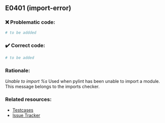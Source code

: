 ## E0401 (import-error)

### :x: Problematic code:

```python
# to be addded
```

### :heavy_check_mark: Correct code:

```python
# to be added
```

### Rationale:

 *Unable to import %s*
  Used when pylint has been unable to import a module. This message belongs to
  the imports checker.



### Related resources:

- [Testcases](#)
- [Issue Tracker](https://github.com/PyCQA/pylint/issues?q=is%3Aissue+%22import-error%22+OR+%22E0401%22)

